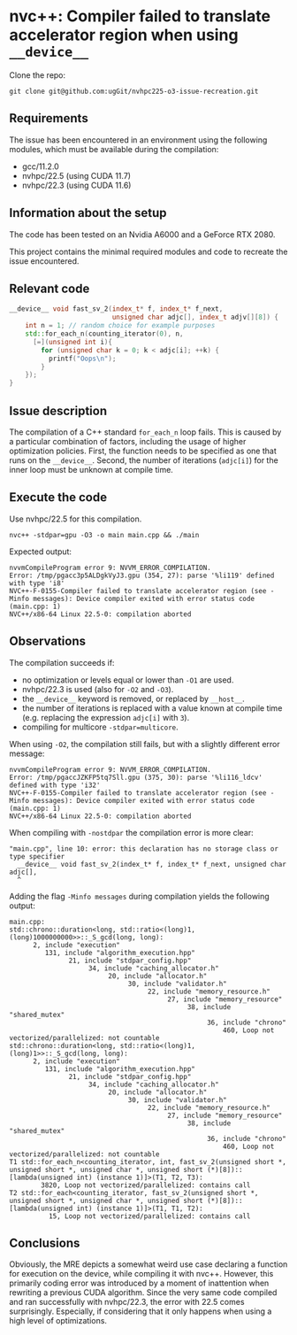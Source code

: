 # nvc++: Compiler failed to translate accelerator region when using `__device__`

Clone the repo:

```
git clone git@github.com:ugGit/nvhpc225-o3-issue-recreation.git
```

## Requirements
The issue has been encountered in an environment using the following modules, which must be available during the compilation:

* gcc/11.2.0
* nvhpc/22.5 (using CUDA 11.7)
* nvhpc/22.3 (using CUDA 11.6)

## Information about the setup
The code has been tested on an Nvidia A6000 and a GeForce RTX 2080.

This project contains the minimal required modules and code to recreate the issue encountered.

## Relevant code
```cpp
__device__ void fast_sv_2(index_t* f, index_t* f_next, 
                          unsigned char adjc[], index_t adjv[][8]) {
    int n = 1; // random choice for example purposes
    std::for_each_n(counting_iterator(0), n, 
      [=](unsigned int i){
        for (unsigned char k = 0; k < adjc[i]; ++k) {
          printf("Oops\n");
        }
    });
}
```

## Issue description
The compilation of a C++ standard `for_each_n` loop fails.
This is caused by a particular combination of factors, including the usage of higher optimization policies. 
First, the function needs to be specified as one that runs on the `__device__`.
Second, the number of iterations (`adjc[i]`) for the inner loop must be unknown at compile time.

## Execute the code

Use nvhpc/22.5 for this compilation.

```
nvc++ -stdpar=gpu -O3 -o main main.cpp && ./main
```

Expected output:
```
nvvmCompileProgram error 9: NVVM_ERROR_COMPILATION.
Error: /tmp/pgacc3p5ALDgkVyJ3.gpu (354, 27): parse '%li119' defined with type 'i8'
NVC++-F-0155-Compiler failed to translate accelerator region (see -Minfo messages): Device compiler exited with error status code (main.cpp: 1)
NVC++/x86-64 Linux 22.5-0: compilation aborted
```

## Observations

The compilation succeeds if:
* no optimization or levels equal or lower than `-O1` are used.
* nvhpc/22.3 is used (also for `-O2` and `-O3`).
* the `__device__` keyword is removed, or replaced by `__host__`.
* the number of iterations is replaced with a value known at compile time (e.g. replacing the expression `adjc[i]` with `3`).
* compiling for multicore `-stdpar=multicore`.

When using `-O2`, the compilation still fails, but with a slightly different error message:
```
nvvmCompileProgram error 9: NVVM_ERROR_COMPILATION.
Error: /tmp/pgaccJZKFP5tq7Sll.gpu (375, 30): parse '%li116_ldcv' defined with type 'i32'
NVC++-F-0155-Compiler failed to translate accelerator region (see -Minfo messages): Device compiler exited with error status code (main.cpp: 1)
NVC++/x86-64 Linux 22.5-0: compilation aborted
```

When compiling with `-nostdpar` the compilation error is more clear:
```
"main.cpp", line 10: error: this declaration has no storage class or type specifier
  __device__ void fast_sv_2(index_t* f, index_t* f_next, unsigned char adjc[],
  ^
```

Adding the flag `-Minfo messages` during compilation yields the following output:
```
main.cpp:
std::chrono::duration<long, std::ratio<(long)1, (long)1000000000>>::_S_gcd(long, long):
      2, include "execution"
         131, include "algorithm_execution.hpp"
               21, include "stdpar_config.hpp"
                    34, include "caching_allocator.h"
                         20, include "allocator.h"
                              30, include "validator.h"
                                   22, include "memory_resource.h"
                                        27, include "memory_resource"
                                             38, include "shared_mutex"
                                                  36, include "chrono"
                                                      460, Loop not vectorized/parallelized: not countable
std::chrono::duration<long, std::ratio<(long)1, (long)1>>::_S_gcd(long, long):
      2, include "execution"
         131, include "algorithm_execution.hpp"
               21, include "stdpar_config.hpp"
                    34, include "caching_allocator.h"
                         20, include "allocator.h"
                              30, include "validator.h"
                                   22, include "memory_resource.h"
                                        27, include "memory_resource"
                                             38, include "shared_mutex"
                                                  36, include "chrono"
                                                      460, Loop not vectorized/parallelized: not countable
T1 std::for_each_n<counting_iterator, int, fast_sv_2(unsigned short *, unsigned short *, unsigned char *, unsigned short (*)[8])::[lambda(unsigned int) (instance 1)]>(T1, T2, T3):
        3820, Loop not vectorized/parallelized: contains call
T2 std::for_each<counting_iterator, fast_sv_2(unsigned short *, unsigned short *, unsigned char *, unsigned short (*)[8])::[lambda(unsigned int) (instance 1)]>(T1, T1, T2):
          15, Loop not vectorized/parallelized: contains call
```          

## Conclusions
Obviously, the MRE depicts a somewhat weird use case declaring a function for execution on the device, while compiling it with nvc++.
However, this primarily coding error was introduced by a moment of inattention when rewriting a previous CUDA algorithm.
Since the very same code compiled and ran successfully with nvhpc/22.3, the error with 22.5 comes surprisingly. 
Especially, if considering that it only happens when using a high level of optimizations.
